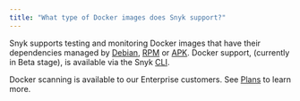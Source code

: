 ```yaml
---
title: "What type of Docker images does Snyk support?"
---
```

Snyk supports testing and monitoring Docker images that have their dependencies managed by [Debian](https://wiki.debian.org/Apt), [RPM](http://rpm.org/) or [APK](https://pkgs.alpinelinux.org/packages). Docker support, (currently in Beta stage), is available via the Snyk [CLI](/docs/using-snyk/).

Docker scanning is available to our Enterprise customers. See [Plans](https://snyk.io/plans) to learn more.
